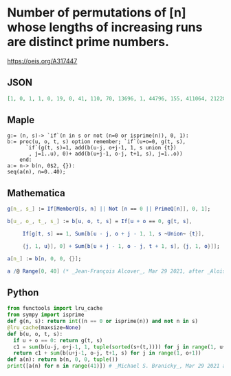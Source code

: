 # Number of permutations of \[n\] whose lengths of increasing runs are distinct prime numbers\.
https://oeis.org/A317447
## JSON
```JSON
[1, 0, 1, 1, 0, 19, 0, 41, 110, 70, 13696, 1, 44796, 155, 411064, 2122802, 251746, 1057634441, 4404368, 25043183, 44848672, 19725545894, 106293316, 307873058001, 50194102, 8305023165502, 65808841818130, 33715371370134, 115625740201672616, 78940089764191]
```
## Maple
```Maple
g:= (n, s)-> `if`(n in s or not (n=0 or isprime(n)), 0, 1):
b:= proc(u, o, t, s) option remember; `if`(u+o=0, g(t, s),
      `if`(g(t, s)=1, add(b(u-j, o+j-1, 1, s union {t})
       , j=1..u), 0)+ add(b(u+j-1, o-j, t+1, s), j=1..o))
    end:
a:= n-> b(n, 0$2, {}):
seq(a(n), n=0..40);
```
## Mathematica
```Mathematica
g[n_, s_] := If[MemberQ[s, n] || Not [n == 0 || PrimeQ[n]], 0, 1];
```
```Mathematica
b[u_, o_, t_, s_] := b[u, o, t, s] = If[u + o == 0, g[t, s],
```
```Mathematica
     If[g[t, s] == 1, Sum[b[u - j, o + j - 1, 1, s ~Union~ {t}],
```
```Mathematica
     {j, 1, u}], 0] + Sum[b[u + j - 1, o - j, t + 1, s], {j, 1, o}]];
```
```Mathematica
a[n_] := b[n, 0, 0, {}];
```
```Mathematica
a /@ Range[0, 40] (* _Jean-François Alcover_, Mar 29 2021, after _Alois P. Heinz_ *)
```
## Python
```Python
from functools import lru_cache
from sympy import isprime
def g(n, s): return int((n == 0 or isprime(n)) and not n in s)
@lru_cache(maxsize=None)
def b(u, o, t, s):
  if u + o == 0: return g(t, s)
  c1 = sum(b(u-j, o+j-1, 1, tuple(sorted(s+(t,)))) for j in range(1, u+1)) if g(t, s) else 0
  return c1 + sum(b(u+j-1, o-j, t+1, s) for j in range(1, o+1))
def a(n): return b(n, 0, 0, tuple())
print([a(n) for n in range(41)]) # _Michael S. Branicky_, Mar 29 2021 after _Alois P. Heinz_
```
